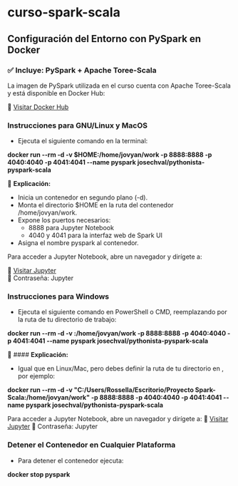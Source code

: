 # curso-spark-scala

## Configuración del Entorno con PySpark en Docker
### ✅ Incluye: PySpark + Apache Toree-Scala

La imagen de PySpark utilizada en el curso cuenta con Apache Toree-Scala y está disponible en Docker Hub:  

🔗 [Visitar Docker Hub](https://hub.docker.com/r/josechval/pythonista-pyspark-scala)  

### Instrucciones para GNU/Linux y MacOS
- Ejecuta el siguiente comando en la terminal:  

**docker run --rm -d -v $HOME:/home/jovyan/work -p 8888:8888 -p 4040:4040 -p 4041:4041 --name pyspark josechval/pythonista-pyspark-scala**

📌 **Explicación:**

- Inicia un contenedor en segundo plano (-d).
- Monta el directorio $HOME en la ruta del contenedor /home/jovyan/work.
- Expone los puertos necesarios:
  - 8888 para Jupyter Notebook
  - 4040 y 4041 para la interfaz web de Spark UI
- Asigna el nombre pyspark al contenedor.
  
Para acceder a Jupyter Notebook, abre un navegador y dirígete a:

🔗 [Visitar Jupyter](http://localhost:8888)  
🔑 Contraseña: Jupyter


### Instrucciones para Windows
- Ejecuta el siguiente comando en PowerShell o CMD, reemplazando <RUTA> por la ruta de tu directorio de trabajo:  

**docker run --rm -d -v <RUTA>:/home/jovyan/work -p 8888:8888 -p 4040:4040 -p 4041:4041 --name pyspark josechval/pythonista-pyspark-scala**

📌 #### **Explicación:**

- Igual que en Linux/Mac, pero debes definir la ruta de tu directorio en <RUTA>, por ejemplo:  

**docker run --rm -d -v "C:/Users/Rossella/Escritorio/Proyecto Spark-Scala:/home/jovyan/work" -p 8888:8888 -p 4040:4040 -p 4041:4041 --name pyspark josechval/pythonista-pyspark-scala**

Para acceder a Jupyter Notebook, abre un navegador y dirígete a:
🔗 [Visitar Jupyter](http://localhost:8888)
🔑 Contraseña: Jupyter  


### Detener el Contenedor en Cualquier Plataforma
- Para detener el contenedor ejecuta:  

**docker stop pyspark**






